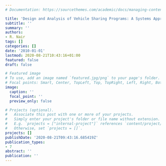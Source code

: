 ```yaml
---
# Documentation: https://sourcethemes.com/academic/docs/managing-content/

title: 'Design and Analysis of Vehicle Sharing Programs: A Systems Approach'
subtitle: ''
summary: ''
authors:
- R. Nair
tags: []
categories: []
date: '2010-01-01'
lastmod: 2020-08-21T10:43:16+01:00
featured: false
draft: false

# Featured image
# To use, add an image named `featured.jpg/png` to your page's folder.
# Focal points: Smart, Center, TopLeft, Top, TopRight, Left, Right, BottomLeft, Bottom, BottomRight.
image:
  caption: ''
  focal_point: ''
  preview_only: false

# Projects (optional).
#   Associate this post with one or more of your projects.
#   Simply enter your project's folder or file name without extension.
#   E.g. `projects = ["internal-project"]` references `content/project/deep-learning/index.md`.
#   Otherwise, set `projects = []`.
projects: []
publishDate: '2020-08-21T09:43:16.685419Z'
publication_types:
- 7
abstract: ''
publication: ''
---
```

